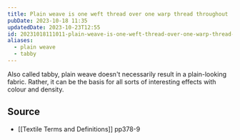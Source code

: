 ```yaml
---
title: Plain weave is one weft thread over one warp thread throughout
pubDate: 2023-10-18 11:35
updatedDate: 2023-10-23T12:55
id: 20231018111011-plain-weave-is-one-weft-thread-over-one-warp-thread-throughout
aliases:
  - plain weave
  - tabby
---
```


Also called tabby, plain weave doesn't necessarily result in a plain-looking fabric. Rather, it can be the basis for all sorts of interesting effects with colour and density.

## Source

- [[Textile Terms and Definitions]] pp378-9
